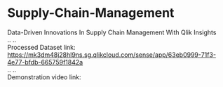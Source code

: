 # Supply-Chain-Management
Data-Driven Innovations In Supply Chain Management With Qlik Insights
<br>..
..<br>
Processed Dataset link:<br>
https://mk3dm48j28hl9ns.sg.qlikcloud.com/sense/app/63eb0999-71f3-4e77-bfdb-665759f1842a
<br>..
..<br>
Demonstration video link:<br>

